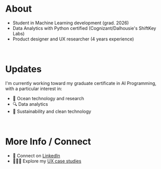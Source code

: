# About
- Student in Machine Learning development (grad. 2026)
- Data Analytics with Python certified (Cognizant/Dalhousie's ShiftKey Labs)
- Product designer and UX researcher (4 years experience)

<br />

# Updates
I'm currently working toward my graduate certificate in AI Programming, with a particular interest in:
- 🌊 Ocean technology and research
- 🔍 Data analytics
- 🌱 Sustainability and clean technology

<br />

# More Info / Connect
- 🤝 Connect on [LinkedIn](https://www.linkedin.com/in/r-scoville/)
- 👩🏻‍💻 Explore my [UX case studies](https://rosescoville.com)
